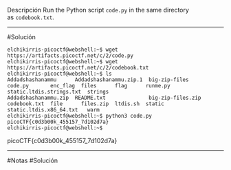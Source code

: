Descripción
Run the Python script `code.py` in the same directory as `codebook.txt`.

------------------
#Solución 
```
elchikirris-picoctf@webshell:~$ wget https://artifacts.picoctf.net/c/2/code.py
elchikirris-picoctf@webshell:~$ wget https://artifacts.picoctf.net/c/2/codebook.txt
elchikirris-picoctf@webshell:~$ ls
Addadshashanammu      Addadshashanammu.zip.1  big-zip-files      code.py       enc_flag  files      flag      runme.py  static.ltdis.strings.txt  strings
Addadshashanammu.zip  README.txt              big-zip-files.zip  codebook.txt  file      files.zip  ltdis.sh  static    static.ltdis.x86_64.txt   warm
elchikirris-picoctf@webshell:~$ python3 code.py 
picoCTF{c0d3b00k_455157_7d102d7a}
elchikirris-picoctf@webshell:~$ 

```
picoCTF{c0d3b00k_455157_7d102d7a}

-------
#Notas 
#Solución 